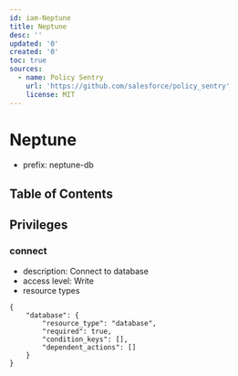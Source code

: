 ```yaml
---
id: iam-Neptune
title: Neptune
desc: ''
updated: '0'
created: '0'
toc: true
sources:
  - name: Policy Sentry
    url: 'https://github.com/salesforce/policy_sentry'
    license: MIT
---
```

# Neptune
- prefix: neptune-db

## Table of Contents

## Privileges
### connect
- description: Connect to database
- access level: Write
- resource types
```
{
    "database": {
        "resource_type": "database",
        "required": true,
        "condition_keys": [],
        "dependent_actions": []
    }
}
```
